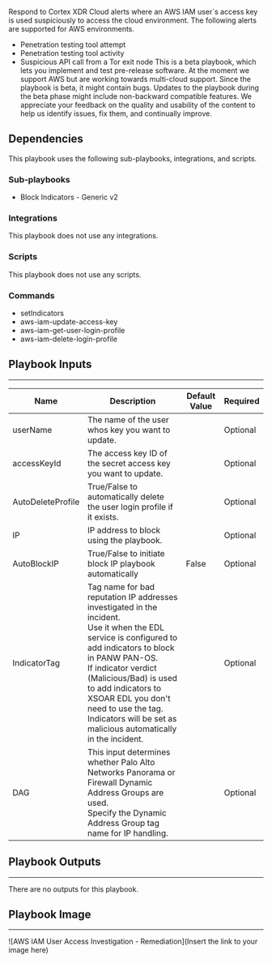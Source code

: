 Respond to Cortex XDR Cloud alerts where an AWS IAM user`s access key is used suspiciously to access the cloud environment. 
The following alerts are supported for AWS environments.
- Penetration testing tool attempt
- Penetration testing tool activity
- Suspicious API call from a Tor exit node
 This is a beta playbook, which lets you implement and test pre-release software. At the moment we support AWS but are working towards multi-cloud support. Since the playbook is beta, it might contain bugs. Updates to the playbook during the beta phase might include non-backward compatible features. We appreciate your feedback on the quality and usability of the content to help us identify issues, fix them, and continually improve.


## Dependencies
This playbook uses the following sub-playbooks, integrations, and scripts.

### Sub-playbooks
* Block Indicators - Generic v2

### Integrations
This playbook does not use any integrations.

### Scripts
This playbook does not use any scripts.

### Commands
* setIndicators
* aws-iam-update-access-key
* aws-iam-get-user-login-profile
* aws-iam-delete-login-profile

## Playbook Inputs
---

| **Name** | **Description** | **Default Value** | **Required** |
| --- | --- | --- | --- |
| userName | The name of the user whos key you want to update. |  | Optional |
| accessKeyId | The access key ID of the secret access key you want to update. |  | Optional |
| AutoDeleteProfile | True/False to automatically delete the user login profile if it exists. |  | Optional |
| IP | IP address to block using the playbook. |  | Optional |
| AutoBlockIP | True/False to initiate block IP playbook automatically  | False | Optional |
| IndicatorTag | Tag name for bad reputation IP addresses investigated in the incident.<br/>Use it when the EDL service is configured to add indicators to block in PANW PAN-OS.<br/>If indicator verdict \(Malicious/Bad\) is used to add indicators to XSOAR EDL you don't need to use the tag. Indicators will be set as malicious automatically in the incident. |  | Optional |
| DAG | This input determines whether Palo Alto Networks Panorama or Firewall Dynamic Address Groups are used.<br/>Specify the Dynamic Address Group tag name for IP handling. |  | Optional |

## Playbook Outputs
---
There are no outputs for this playbook.

## Playbook Image
---
![AWS IAM User Access Investigation - Remediation](Insert the link to your image here)